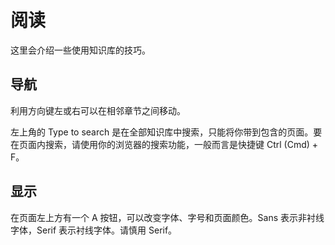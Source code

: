 # 阅读

这里会介绍一些使用知识库的技巧。

## 导航
利用方向键左或右可以在相邻章节之间移动。

左上角的 Type to search 是在全部知识库中搜索，只能将你带到包含的页面。要在页面内搜索，请使用你的浏览器的搜索功能，一般而言是快捷键 Ctrl (Cmd) + F。

## 显示

在页面左上方有一个 A 按钮，可以改变字体、字号和页面颜色。Sans 表示非衬线字体，Serif 表示衬线字体。请慎用 Serif。
